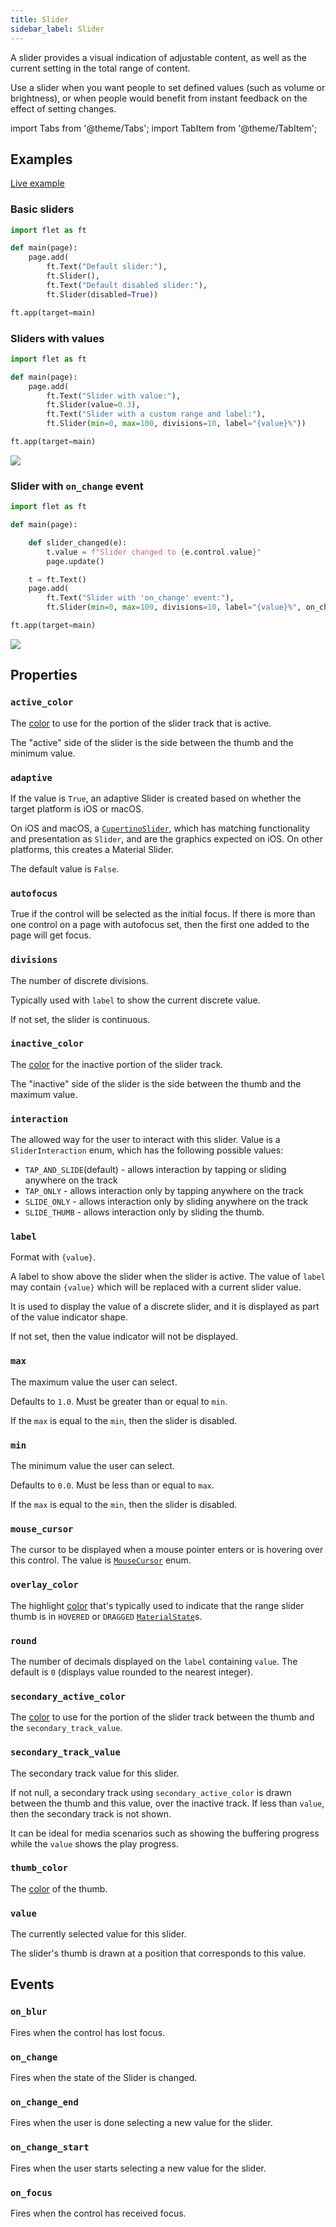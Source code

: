 ```yaml
---
title: Slider
sidebar_label: Slider
---
```


A slider provides a visual indication of adjustable content, as well as the current setting in the total range of content.

Use a slider when you want people to set defined values (such as volume or brightness), or when people would benefit from instant feedback on the effect of setting changes.

import Tabs from '@theme/Tabs';
import TabItem from '@theme/TabItem';

## Examples

[Live example](https://flet-controls-gallery.fly.dev/input/slider)

### Basic sliders

<Tabs groupId="language">
  <TabItem value="python" label="Python" default>

```python
import flet as ft

def main(page):
    page.add(
        ft.Text("Default slider:"),
        ft.Slider(),
        ft.Text("Default disabled slider:"),
        ft.Slider(disabled=True))

ft.app(target=main)
```
  </TabItem>
</Tabs>

### Sliders with values

<Tabs groupId="language">
  <TabItem value="python" label="Python" default>

```python
import flet as ft

def main(page):
    page.add(
        ft.Text("Slider with value:"),
        ft.Slider(value=0.3),
        ft.Text("Slider with a custom range and label:"),
        ft.Slider(min=0, max=100, divisions=10, label="{value}%"))

ft.app(target=main)
```
  </TabItem>
</Tabs>

<img src="/img/docs/controls/slider/slider-with-custom-content.gif" className="screenshot-30"/>

### Slider with `on_change` event

<Tabs groupId="language">
  <TabItem value="python" label="Python" default>

```python
import flet as ft

def main(page):

    def slider_changed(e):
        t.value = f"Slider changed to {e.control.value}"
        page.update()

    t = ft.Text()
    page.add(
        ft.Text("Slider with 'on_change' event:"),
        ft.Slider(min=0, max=100, divisions=10, label="{value}%", on_change=slider_changed), t)

ft.app(target=main)
```
  </TabItem>
</Tabs>

<img src="/img/docs/controls/slider/slider-with-change-event.gif" className="screenshot-30"/>

## Properties

### `active_color`

The [color](/docs/reference/colors) to use for the portion of the slider track that is active.

The "active" side of the slider is the side between the thumb and the minimum value.

### `adaptive`

If the value is `True`, an adaptive Slider is created based on whether the target platform is iOS or macOS.

On iOS and macOS, a [`CupertinoSlider`](/docs/controls/cupertinoslider), which has matching functionality and presentation as `Slider`, and are the graphics expected on iOS. On other platforms, this creates a Material Slider.

The default value is `False`.

### `autofocus`

True if the control will be selected as the initial focus. If there is more than one control on a page with autofocus set, then the first one added to the page will get focus.

### `divisions`

The number of discrete divisions.

Typically used with `label` to show the current discrete value.

If not set, the slider is continuous.

### `inactive_color`

The [color](/docs/reference/colors) for the inactive portion of the slider track.

The "inactive" side of the slider is the side between the thumb and the maximum value.

### `interaction`

The allowed way for the user to interact with this slider. Value is a `SliderInteraction` enum, which has the following possible values:

* `TAP_AND_SLIDE`(default) - allows interaction by tapping or sliding anywhere on the track
* `TAP_ONLY` - allows interaction only by tapping anywhere on the track
* `SLIDE_ONLY` - allows interaction only by sliding anywhere on the track
* `SLIDE_THUMB` - allows interaction only by sliding the thumb.

### `label`

Format with `{value}`.

A label to show above the slider when the slider is active. The value of `label` may contain `{value}` which will be replaced with a current slider value.

It is used to display the value of a discrete slider, and it is displayed as part of the value indicator shape.

If not set, then the value indicator will not be displayed.

### `max`

The maximum value the user can select.

Defaults to `1.0`. Must be greater than or equal to `min`.

If the `max` is equal to the `min`, then the slider is disabled.

### `min`

The minimum value the user can select.

Defaults to `0.0`. Must be less than or equal to `max`.

If the `max` is equal to the `min`, then the slider is disabled.

### `mouse_cursor`

The cursor to be displayed when a mouse pointer enters or is hovering over this control.
The value is [`MouseCursor`](/docs/reference/types/mousecursor) enum.

### `overlay_color`

The highlight [color](/docs/reference/colors) that's typically used to indicate that the range slider thumb is in `HOVERED` or `DRAGGED` [`MaterialState`](/docs/reference/types/materialstate)s.

### `round`

The number of decimals displayed on the `label` containing `value`. The default is `0` (displays value rounded to the nearest integer).

### `secondary_active_color`

The [color](/docs/reference/colors) to use for the portion of the slider track between the thumb and the `secondary_track_value`.

### `secondary_track_value`

The secondary track value for this slider.

If not null, a secondary track using `secondary_active_color` is drawn between the thumb and this value, over the inactive track. If less than `value`, then the secondary track is not shown.

It can be ideal for media scenarios such as showing the buffering progress while the `value` shows the play progress.

### `thumb_color`

The [color](/docs/reference/colors) of the thumb.

### `value`

The currently selected value for this slider.

The slider's thumb is drawn at a position that corresponds to this value.

## Events

### `on_blur`

Fires when the control has lost focus.

### `on_change`

Fires when the state of the Slider is changed.

### `on_change_end`

Fires when the user is done selecting a new value for the slider.

### `on_change_start`

Fires when the user starts selecting a new value for the slider.

### `on_focus`

Fires when the control has received focus.